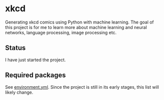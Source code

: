 # xkcd
Generating xkcd comics using Python with machine learning.
The goal of this project is for me to learn more about machine learning and neural networks, language processing, image processing etc.

## Status
I have just started the project.

## Required packages
See [environment.yml](environment.yml). 
Since the project is still in its early stages, this list will likely change. 

